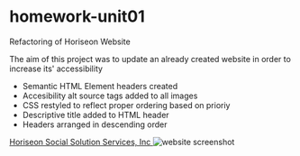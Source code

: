 # homework-unit01
Refactoring of Horiseon Website
<p>The aim of this project was to update an already created website in order to increase its' accessibility</p>

<ul>
<li>Semantic HTML Element headers created</li>
<li>Accesibility alt source tags added to all images</li>
<li>CSS restyled to reflect proper ordering based on prioriy</li>
<li>Descriptive title added to HTML header</li>
<li>Headers arranged in descending order</li>
</ul>

<a href="https://sbour1.github.io/homework-unit01/">Horiseon Social Solution Services, Inc </a>
<img src="https://user-images.githubusercontent.com/91856770/143956727-2a02665b-5383-4cde-85d3-07f3f925bae5.PNG" alt="website screenshot"/>
